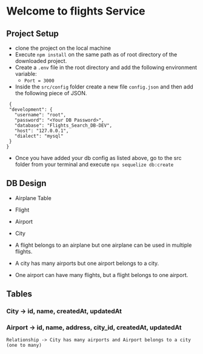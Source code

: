 # Welcome to flights Service

## Project Setup

 - clone the project on the local machine
 - Execute `npm install` on the same path as of root directory of the downloaded project.
 - Create a `.env` file in the root directory and add the following environment variable:
    - `Port = 3000`
 - Inside the `src/config` folder create a new file `config.json` and then add the following piece of JSON.

 ```
  {
  "development": {
    "username": "root",
    "password": "<Your DB Password>",
    "database": "Flights_Search_DB-DEV",
    "host": "127.0.0.1",
    "dialect": "mysql"
  }
}

 ```

 - Once you have added your db config as listed above, go to the src folder from your terminal and execute `npx sequelize db:create` 

 ## DB Design

 - Airplane Table
 - Flight
 - Airport
 - City

 - A flight belongs to an airplane but one airplane can be used in multiple flights.
 - A city has many airports but one airport belongs to a city.
 - One airport can have many flights, but a flight belongs to one airport.

 ## Tables 

 ### City -> id, name, createdAt, updatedAt
 ### Airport -> id, name, address, city_id, createdAt, updatedAt
    Relationship -> City has many airports and Airport belongs to a city (one to many)


